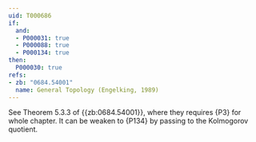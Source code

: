```yaml
---
uid: T000686
if:
  and:
  - P000031: true
  - P000088: true
  - P000134: true
then:
  P000030: true
refs:
- zb: "0684.54001"
  name: General Topology (Engelking, 1989)
---
```


See Theorem 5.3.3 of {{zb:0684.54001}}, where they requires {P3} for whole chapter.
It can be weaken to {P134} by passing to the Kolmogorov quotient.
